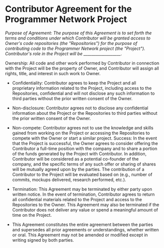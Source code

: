 # Contributor Agreement for the Programmer Network Project

_Purpose of Agreement: The purpose of this Agreement is to set forth the terms and conditions under which Contributor will be granted access to Owner's code repositories (the "Repositories") for the purpose of contributing code to the Programmer Network project (the "Project"). Contributor's role in the Project will be \_\_\_\_\_\_\_\_\_\_\_\_\_\_\_\_\_\_\_\._

Ownership: All code and other work performed by Contributor in connection with the Project will be the property of Owner, and Contributor will assign all rights, title, and interest in such work to Owner.

- Confidentiality: Contributor agrees to keep the Project and all proprietary information related to the Project, including access to the Repositories, confidential and will not disclose any such information to third parties without the prior written consent of the Owner.

- Non-disclosure: Contributor agrees not to disclose any confidential information about the Project or the Repositories to third parties without the prior written consent of the Owner.

- Non-compete: Contributor agrees not to use the knowledge and skills gained from working on the Project or accessing the Repositories to compete with the Owner or start a similar project.
  Success: In the event that the Project is successful, the Owner agrees to consider offering the Contributor a full-time position with the company and to share a portion of the funds generated by the Project with Contributor. In addition, Contributor will be considered as a potential co-founder of the company, and the specific terms of any such offer or sharing of shares will be mutually agreed upon by the parties. The contribution of a Contributor to the Project will be evaluated based on (e.g., number of commits, mockups delivered, research performed, etc.).

- Termination: This Agreement may be terminated by either party upon written notice. In the event of termination, Contributor agrees to return all confidential materials related to the Project and access to the Repositories to the Owner. This Agreement may also be terminated if the Contributor does not deliver any value or spend a meaningful amount of time on the Project.

- This Agreement constitutes the entire agreement between the parties and supersedes all prior agreements or understandings, whether written or oral. This Agreement may not be amended or modified except in writing signed by both parties.
